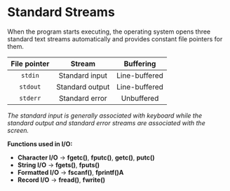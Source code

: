 # Standard Streams

When the program starts executing, the operating system opens three standard text streams automatically and provides constant file pointers for them.


|File pointer|Stream|Buffering|
|:----------:|:----:|:-------:|
|`stdin`|Standard input|Line-buffered|
|`stdout`|Standard output|Line-buffered|
|`stderr`|Standard error|Unbuffered|

_The standard input is generally associated with keyboard while the standard output and standard error streams are associated with the screen._


**Functions used in I/O:**

* **Character I/O** $\rightarrow$ **fgetc()**, **fputc()**, **getc()**, **putc()**
* **String I/O** $\rightarrow$ **fgets()**, **fputs()**
* **Formatted I/O** $\rightarrow$ **fscanf()**, **fprintf()A**
* **Record I/O** $\rightarrow$ **fread()**, **fwrite()**
